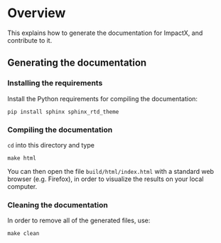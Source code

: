# Overview

This explains how to generate the documentation for ImpactX, and contribute to it.

## Generating the documentation

### Installing the requirements

Install the Python requirements for compiling the documentation:
```
pip install sphinx sphinx_rtd_theme
```

### Compiling the documentation

`cd` into this directory and type
```
make html
```
You can then open the file `build/html/index.html` with a standard web browser (e.g. Firefox), in order to visualize the results on your local computer.

### Cleaning the documentation

In order to remove all of the generated files, use:
```
make clean
```
